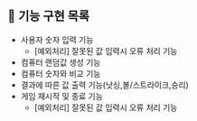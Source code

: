 ## 🚀 기능 구현 목록

- 사용자 숫자 입력 기능
  - [예외처리] 잘못된 값 입력시 오류 처리 기능
- 컴퓨터 랜덤값 생성 기능
- 컴퓨터 숫자와 비교 기능
- 결과에 따른 값 출력 기능(낫싱,볼/스트라이크,승리)
- 게임 재시작 및 종료 기능
  - [예외처리] 잘못된 값 입력시 오류 처리 기능